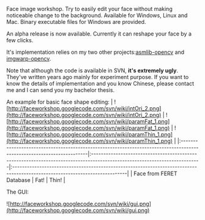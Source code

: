 Face image workshop. Try to easily edit your face without making noticeable change to the background. Available for Windows, Linux and Mac. Binary executable files for Windows are provided.

An alpha release is now available. Currently it can reshape your face by a few clicks.

It's implementation relies on my two other projects:[asmlib-opencv](http://code.google.com/p/asmlib-opencv/) and [imgwarp-opencv](http://code.google.com/p/imgwarp-opencv).

Note that although the code is available in SVN, **it's extremely ugly**. They've written years ago mainly for experiment purpose. If you want to know the details of implementation and you know Chinese, please contact me and I can send you my bachelor thesis.

An example for basic face shape editing:
| ![http://faceworkshop.googlecode.com/svn/wiki/intOri_2.png](http://faceworkshop.googlecode.com/svn/wiki/intOri_2.png) | ![http://faceworkshop.googlecode.com/svn/wiki/paramFat_1.png](http://faceworkshop.googlecode.com/svn/wiki/paramFat_1.png) | ![http://faceworkshop.googlecode.com/svn/wiki/paramThin_1.png](http://faceworkshop.googlecode.com/svn/wiki/paramThin_1.png) |
|:----------------------------------------------------------------------------------------------------------------------|:--------------------------------------------------------------------------------------------------------------------------|:----------------------------------------------------------------------------------------------------------------------------|
| Face from FERET Database                                                                                              | Fat!                                                                                                                      | Thin!                                                                                                                       |

The GUI:

![http://faceworkshop.googlecode.com/svn/wiki/gui.png](http://faceworkshop.googlecode.com/svn/wiki/gui.png)